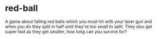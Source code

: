 # red-ball
A game about falling red balls which you must hit with your laser gun and when you do they split in half until they're too small to split. They also get super fast as they get smaller, how long can you survive for?
